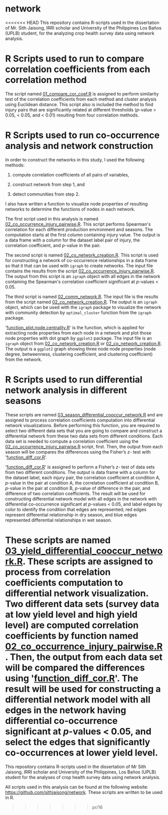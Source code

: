# network
<<<<<<< HEAD
This repository contains R-scripts used in the dissertation of Mr. Sith Jaisong, IRRI scholar and University of the Philippines Los Baños (UPLB) student, for the analyzing crop health survey data using network analysis.

R Scripts used to run to compare correlation coefficients from each correlation method
===

The script named [01_compare_cor_coef.R](https://github.com/sithjaisong/network/blob/master/01_compare_cor_coef.R) is assigned to perform similarity test of the correlation coefficients from each method and cluster analysis using Euclidean distance. This script also is included the method to find injury pairs that are significantly related at different thresholds (*p*-value > 0.05, < 0.05, and < 0.01) resulting from four correlation methods.

R Scripts used to run co-occurrence analysis and network construction
===

In order to construct the networks in this study, I used the following methods:

1. compute correlation coefficients of all pairs of variables,

2. construct network from step 1, and

3. detect communities from step 2.


I also have written a function to visualize node properties of resulting networks to determine the functions of nodes in each network.

The first script used in this analysis is named [02_co_occurrence_injury_pairwise.R](https://github.com/sithjaisong/network/blob/master/02_co_occurrence_injury_pairwise.R). This script performs Spearman's correlation for each different production environment and seasons. The computation starts at the first column containing injury value. The output is a data frame with a column for the dataset label pair of injury, the correlation coefficient, and *p*-value in the pair.

The second script is named [02_co_network_creation.R](https://github.com/sithjaisong/network/blob/master/02_co_network_creation.R). This script is used for constructing a network of co-occurrence relationships in a data frame so that it that can be used with `igraph` to create networks. The input file contains the results from the script [02_co_occurrence_injury_pairwise.R](https://github.com/sithjaisong/network/blob/master/02_co_occurrence_injury_pairwise.R). The output from this script is an `igraph` object with all edges in the network containing the Spearman's correlation coefficient significant at *p*-values < 0.05.

The third script is named [02_comm_network.R](https://github.com/sithjaisong/network/blob/master/02_comm_network.R). The input file is the results from the script named [02_co_network_creation.R](https://github.com/sithjaisong/network/blob/master/02_co_network_creation.R). The output is an `igraph` object, which can be used with the `igraph` package to visualize the network with community detection by `optimal_cluster` function from the `igraph` package.

'[function_plot.node.centrality.R](https://github.com/sithjaisong/network/blob/master/function_plot.node.centrality.R)' is the function, which is applied for extracting node properties from each node in a network and plot those node properties with dot graph by `ggplot2` package. The input file is an `igraph` object from [02_co_network_creation.R](https://github.com/sithjaisong/network/blob/master/02_co_network_creation.R) or [02_co_network_creation.R](https://github.com/sithjaisong/network/blob/master/02_co_network_creation.R). The output is a `ggplot2` graph showing three node node properties (node degree, betweenness, clustering coefficient, and clustering coefficient) from the network. 

R Scripts used to run differential network analysis in different seasons
===

These scripts are named [03_season_differential_cooccur_network.R](https://github.com/sithjaisong/network/blob/master/03_season_differential_cooccur_network.R) and are assigned to process correlation coefficients computation into differential network visualizations. Before performing this function, you are required to select two different data sets that you are going to compare and construct a differential network from these two data sets from different conditions. Each data set is needed to compute a correlation coefficient using the [02_co_occurrence_injury_pairwise.R](https://github.com/sithjaisong/network/blob/master/02_co_occurrence_injury_pairwise.R) script, first. Then, the output from each season will be compares the differences using the Fisher’s *z*- test with '[function_diff_cor.R](https://github.com/sithjaisong/network/blob/master/03_differial_season_network.R)'. 

'[function_diff_cor.R](https://github.com/sithjaisong/network/blob/master/03_differial_season_network.R)' is assigned to perform a Fisher’s *z*- test of data sets from two different conditions. The output is data frame with a column for the dataset label, each injury pair, the correlation coefficient at condition A, *p*-value in the pair at condition A, the correlation coefficient at condition B, *p*-value in the pair at condition B, *p*-value of difference in the pair, and difference of two correlation coefficients. The result will be used for constructing differential network model with all edges in the network with differential co-occurrence significant at *p*-values < 0.05, and label edges by color to identify the condition that edges are represented; red edges represent differential relationship in dry season, and blue edges represented differential relationships in wet season.

These scripts are named [03_yield_differential_cooccur_network.R](https://github.com/sithjaisong/network/blob/master/03_yield_differential_cooccur_network.R). These scripts are assigned to process from correlation coefficients computation to differential network visualization. Two different data sets (survey data at low yield level and high yield level) are computed correlation coefficients by function named [02_co_occurrence_injury_pairwise.R](https://github.com/sithjaisong/network/blob/master/02_co_occurrence_injury_pairwise.R). Then, the output from each data set will be compared the differences using '[function_diff_cor.R](https://github.com/sithjaisong/network/blob/master/function_dffi.cor.R)'. The result will be used for constructing a differential network model with all edges in the network having differential co-occurrence significant at *p*-values < 0.05, and select the edges that significantly co-occurrences at lower yield level.
=======
This repository contains R-scripts used in the dissertation of Mr Sith Jaisong,
IRRI scholar and University of the Philippines, Los Baños (UPLB) student for
the analyses of crop health survey data using network analysis.

All scripts used in this analysis can be found at the following website:
https://github.com/sithjaisong/network. These scripts are written to be used
in R.
>>>>>>> pr/16
